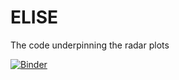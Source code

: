 # ELISE
The code underpinning the radar plots

[![Binder](https://mybinder.org/badge_logo.svg)](https://mybinder.org/v2/gh/Confareneoclassico/ELISE/master)
